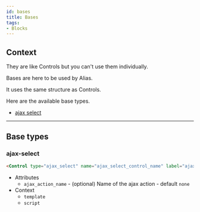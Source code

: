 ```yaml
---
id: bases
title: Bases
tags:
- Blocks
---
```

## Context

They are like Controls but you can't use them individually.

Bases are here to be used by Alias.

It uses the same structure as Controls.

Here are the available base types.

- [ajax select](#ajax_select)

---

## Base types

### ajax-select

```html
<Control type="ajax_select" name="ajax_select_control_name" label="ajax select" />
```

- Attributes
    - `ajax_action_name` - (optional) Name of the ajax action - default `none`
- Context
    - `template`
    - `script`